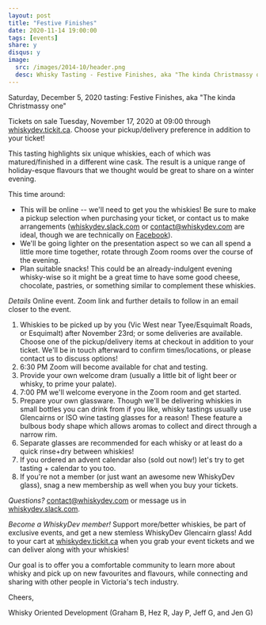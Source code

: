 ```yaml
---
layout: post
title: "Festive Finishes"
date: 2020-11-14 19:00:00
tags: [events]
share: y
disqus: y
image:
  src: /images/2014-10/header.png
  desc: Whisky Tasting - Festive Finishes, aka "The kinda Christmassy one"
---
```


Saturday, December 5, 2020 tasting:
Festive Finishes, aka "The kinda Christmassy one"

Tickets on sale Tuesday, November 17, 2020 at 09:00 through [whiskydev.tickit.ca][1].
Choose your pickup/delivery preference in addition to your ticket!

This tasting highlights six unique whiskies, each of which was matured/finished in a different wine cask.  The result is a unique range of holiday-esque flavours that we thought would be great to share on a winter evening.

This time around:

- This will be online -- we'll need to get you the whiskies! Be sure to make a pickup selection when purchasing your ticket, or contact us to make arrangements ([whiskydev.slack.com][2] or [contact@whiskydev.com][3] are ideal, though we are technically on [Facebook][5]).
- We'll be going lighter on the presentation aspect so we can all spend a little more time together, rotate through Zoom rooms over the course of the evening.
- Plan suitable snacks! This could be an already-indulgent evening whisky-wise so it might be a great time to have some good cheese, chocolate, pastries, or something similar to complement these whiskies. 


*Details*
Online event. Zoom link and further details to follow in an email closer to the event.

1. Whiskies to be picked up by you (Vic West near Tyee/Esquimalt Roads, or Esquimalt) after November 23rd; or some deliveries are available. Choose one of the pickup/delivery items at checkout in addition to your ticket. We'll be in touch afterward to confirm times/locations, or please contact us to discuss options!
2. 6:30 PM Zoom will become available for chat and testing.
3. Provide your own welcome dram (usually a little bit of light beer or whisky, to prime your palate). 
4. 7:00 PM we'll welcome everyone in the Zoom room and get started.
5. Prepare your own glassware. Though we'll be delivering whiskies in small bottles you can drink from if you like, whisky tastings usually use Glencairns or ISO wine tasting glasses for a reason! These feature a bulbous body shape which allows aromas to collect and direct through a narrow rim.
6. Separate glasses are recommended for each whisky or at least do a quick rinse+dry between whiskies!
7. If you ordered an advent calendar also (sold out now!) let's try to get tasting + calendar to you too.
8. If you're not a member (or just want an awesome new WhiskyDev glass), snag a new membership as well when you buy your tickets.

*Questions?*
[contact@whiskydev.com][3] or message us in [whiskydev.slack.com][2].

*Become a WhiskyDev member!*
Support more/better whiskies, be part of exclusive events, and get a new stemless WhiskyDev Glencairn glass! Add to your cart at [whiskydev.tickit.ca][1] when you grab your event tickets and we can deliver along with your whiskies!

Our goal is to offer you a comfortable community to learn more about whisky and pick up on new favourites and flavours, while connecting and sharing with other people in Victoria's tech industry.

Cheers,

Whisky Oriented Development
(Graham B, Hez R, Jay P, Jeff G, and Jen G)

[1]: https://whiskydev.tickit.ca
[2]: https://whiskydev.slack.com/
[3]: mailto:contact@whiskydev.com
[4]: https://www.facebook.com/whiskydev
[5]: https://github.com/WhiskyDev/whiskydev.github.io/blob/master/CODE_OF_CONDUCT.md
